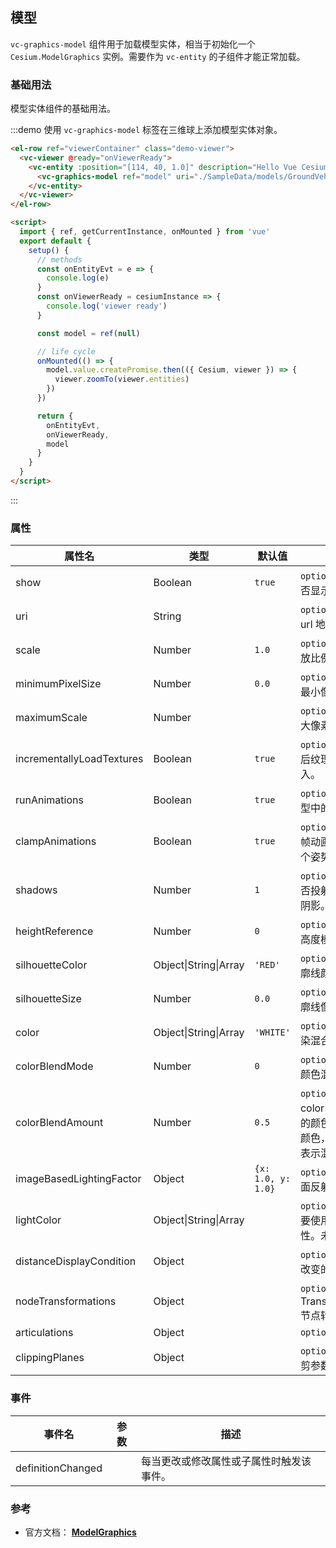 ## 模型

`vc-graphics-model` 组件用于加载模型实体，相当于初始化一个 `Cesium.ModelGraphics` 实例。需要作为 `vc-entity` 的子组件才能正常加载。

### 基础用法

模型实体组件的基础用法。

:::demo 使用 `vc-graphics-model` 标签在三维球上添加模型实体对象。

```html
<el-row ref="viewerContainer" class="demo-viewer">
  <vc-viewer @ready="onViewerReady">
    <vc-entity :position="[114, 40, 1.0]" description="Hello Vue Cesium" @click="onEntityEvt" @mouseover="onEntityEvt" @mouseout="onEntityEvt">
      <vc-graphics-model ref="model" uri="./SampleData/models/GroundVehicle/GroundVehicle.glb"></vc-graphics-model>
    </vc-entity>
  </vc-viewer>
</el-row>

<script>
  import { ref, getCurrentInstance, onMounted } from 'vue'
  export default {
    setup() {
      // methods
      const onEntityEvt = e => {
        console.log(e)
      }
      const onViewerReady = cesiumInstance => {
        console.log('viewer ready')
      }

      const model = ref(null)

      // life cycle
      onMounted(() => {
        model.value.createPromise.then(({ Cesium, viewer }) => {
          viewer.zoomTo(viewer.entities)
        })
      })

      return {
        onEntityEvt,
        onViewerReady,
        model
      }
    }
  }
</script>
```

:::

### 属性

| 属性名                    | 类型                  | 默认值             | 描述                                                                                         |
| ------------------------- | --------------------- | ------------------ | -------------------------------------------------------------------------------------------- |
| show                      | Boolean               | `true`             | `optional` 指定 model 是否显示。                                                             |
| uri                       | String                |                    | `optional` 指定 model 的 url 地址。                                                          |
| scale                     | Number                | `1.0`              | `optional` 指定 model 缩放比例。                                                             |
| minimumPixelSize          | Number                | `0.0`              | `optional` 指定 model 的最小像素。                                                           |
| maximumScale              | Number                |                    | `optional` 指定 model 最大像素。                                                             |
| incrementallyLoadTextures | Boolean               | `true`             | `optional` 指定在加载模型后纹理是否可以继续流入。                                            |
| runAnimations             | Boolean               | `true`             | `optional` 指定是否启动模型中的动画。                                                        |
| clampAnimations           | Boolean               | `true`             | `optional` 指定动画在没有帧动画的时候保持最后一个姿势。                                      |
| shadows                   | Number                | `1`                | `optional` 指定 model 是否投射或接收每个光源的阴影。                                         |
| heightReference           | Number                | `0`                | `optional` 指定 model 的高度模式。                                                           |
| silhouetteColor           | Object\|String\|Array | `'RED'`            | `optional` 指定 model 轮廓线颜色。                                                           |
| silhouetteSize            | Number                | `0.0`              | `optional` 指定 model 轮廓线像素尺寸。                                                       |
| color                     | Object\|String\|Array | `'WHITE'`          | `optional` 指定 model 渲染混合的颜色。                                                       |
| colorBlendMode            | Number                | `0`                | `optional` 指定 model 与颜色混合模式。                                                       |
| colorBlendAmount          | Number                | `0.5`              | `optional` 指定 colorBlendMode 为 MIX 的颜色强度。0 表示模型颜色，1 表示纯色，0-1 表示混合。 |
| imageBasedLightingFactor  | Object                | `{x: 1.0, y: 1.0}` | `optional` 指定漫反射和镜面反射因子。                                                        |
| lightColor                | Object\|String\|Array |                    | `optional` 指定着色模型时要使用的灯光颜色的属性。未指定是太阳颜色。                          |
| distanceDisplayCondition  | Object                |                    | `optional` 指定模型随相机改变的显示条件。                                                    |
| nodeTransformations       | Object                |                    | `optional` 设置 TranslationRotationScale 节点转换参数。                                      |
| articulations             | Object                |                    | `optional`                                                                                   |
| clippingPlanes            | Object                |                    | `optional` 指定模型屏幕裁剪参数。                                                            |

### 事件

| 事件名            | 参数 | 描述                                     |
| ----------------- | ---- | ---------------------------------------- |
| definitionChanged |      | 每当更改或修改属性或子属性时触发该事件。 |

### 参考

- 官方文档： **[ModelGraphics](https://cesium.com/docs/cesiumjs-ref-doc/ModelGraphics.html)**
